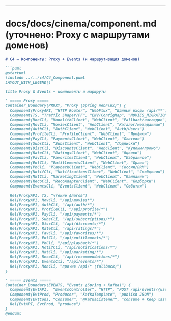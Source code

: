 
---

# docs/docs/cinema/component.md (уточнено: Proxy с маршрутами доменов)

```md
# C4 — Компоненты: Proxy + Events (и маршрутизация доменов)

```puml
@startuml
!include ../../c4/C4_Component.puml
LAYOUT_WITH_LEGEND()

title Proxy & Events — компоненты и маршруты

' ===== Proxy =====
Container_Boundary(PROXY, "Proxy (Spring WebFlux)") {
  Component(ProxyAPI, "HTTP Router", "WebFlux", "Единый вход: /api/**")
  Component(TS, "Traffic Shaper/FF", "ENV/ConfigMap", "MOVIES_MIGRATION_PERCENT и иные флаги")
  Component(MonCli, "MonolithClient", "WebClient", "Fallback/наследие")
  Component(MovCli, "MoviesClient", "WebClient", "Каталог/метаданные")
  Component(AuthCli, "AuthClient", "WebClient", "Auth/Users")
  Component(ProfileCli, "ProfileClient", "WebClient", "Профили")
  Component(PayCli, "PaymentsClient", "WebClient", "Платежи")
  Component(SubsCli, "SubsClient", "WebClient", "Подписки")
  Component(DiscCli, "DiscountsClient", "WebClient", "Купоны/промо")
  Component(RateCli, "RatingsClient", "WebClient", "Оценки")
  Component(FavCli, "FavoritesClient", "WebClient", "Избранное")
  Component(EntCli, "EntitlementsClient", "WebClient", "Права")
  Component(PbCli, "PlaybackClient", "WebClient", "Сессии/DRM")
  Component(NotifCli, "NotificationsClient", "WebClient", "Сообщения")
  Component(MktCli, "MarketingClient", "WebClient", "Кампании")
  Component(RecoCli, "RecoAdapterClient", "WebClient", "Подборки")
  Component(EventsCli, "EventsClient", "WebClient", "События")

  Rel(ProxyAPI, TS, "чтение флагов")
  Rel(ProxyAPI, MovCli, "/api/movies*")
  Rel(ProxyAPI, AuthCli, "/api/auth/*")
  Rel(ProxyAPI, ProfileCli, "/api/profile/*")
  Rel(ProxyAPI, PayCli, "/api/payments/*")
  Rel(ProxyAPI, SubsCli, "/api/subscriptions/*")
  Rel(ProxyAPI, DiscCli, "/api/discounts/*")
  Rel(ProxyAPI, RateCli, "/api/ratings/*")
  Rel(ProxyAPI, FavCli, "/api/favorites/*")
  Rel(ProxyAPI, EntCli, "/api/entitlements/*")
  Rel(ProxyAPI, PbCli, "/api/playback/*")
  Rel(ProxyAPI, NotifCli, "/api/notifications/*")
  Rel(ProxyAPI, MktCli, "/api/marketing/*")
  Rel(ProxyAPI, RecoCli, "/api/recommendations/*")
  Rel(ProxyAPI, EventsCli, "/api/events/*")
  Rel(ProxyAPI, MonCli, "прочие /api/* (fallback)")
}

' ===== Events =====
Container_Boundary(EVENTS, "Events (Spring + Kafka)") {
  Component(EvtAPI,  "EventsController", "HTTP", "POST /api/events/{user|payment|movie}\nGET /api/events/{type}/last")
  Component(EvtProd, "Producer", "KafkaTemplate", "publish JSON")
  Component(EvtCons, "Consumer", "@KafkaListener", "consume + keep last N in memory")
  Rel(EvtAPI, EvtProd, "produce")
}
@enduml
